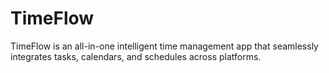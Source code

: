 # TimeFlow
TimeFlow is an all-in-one intelligent time management app that seamlessly integrates tasks, calendars, and schedules across platforms.
